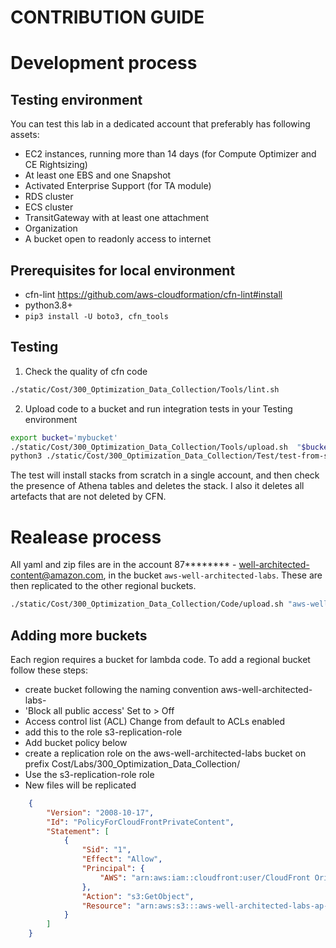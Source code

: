 # CONTRIBUTION GUIDE

# Development process

## Testing environment
You can test this lab in a dedicated account that preferably has following assets:
* EC2 instances, running more than 14 days (for Compute Optimizer and CE Rightsizing)
* At least one EBS and one Snapshot
* Activated Enterprise Support (for TA module)
* RDS cluster
* ECS cluster
* TransitGateway with at least one attachment
* Organization
* A bucket open to readonly access to internet

## Prerequisites for local environment
* cfn-lint https://github.com/aws-cloudformation/cfn-lint#install
* python3.8+
* `pip3 install -U boto3, cfn_tools`

## Testing

1. Check the quality of cfn code

```bash
./static/Cost/300_Optimization_Data_Collection/Tools/lint.sh
```

2. Upload code to a bucket and run integration tests in your Testing environment

```bash
export bucket='mybucket'
./static/Cost/300_Optimization_Data_Collection/Tools/upload.sh  "$bucket"
python3 ./static/Cost/300_Optimization_Data_Collection/Test/test-from-scratch.py
```
The test will install stacks from scratch in a single account, and then check the presence of Athena tables and deletes the stack. I also it deletes all artefacts that are not deleted by CFN.

# Realease process
All yaml and zip files are in the account 87******** - well-architected-content@amazon.com, in the bucket `aws-well-architected-labs`. These are then replicated to the other regional buckets.

```bash
./static/Cost/300_Optimization_Data_Collection/Code/upload.sh "aws-well-architected-labs"
```


## Adding more buckets
Each region requires a bucket for lambda code. To add a regional bucket follow these steps:
* create bucket following the naming convention aws-well-architected-labs-<region>
* 'Block all public access' Set to > Off
* Access control list (ACL) Change from default to  ACLs enabled
* add this to the role s3-replication-role
* Add bucket policy below
* create a replication role on the aws-well-architected-labs bucket on prefix Cost/Labs/300_Optimization_Data_Collection/
* Use the s3-replication-role role
* New files will be replicated

```json
    {
        "Version": "2008-10-17",
        "Id": "PolicyForCloudFrontPrivateContent",
        "Statement": [
            {
                "Sid": "1",
                "Effect": "Allow",
                "Principal": {
                    "AWS": "arn:aws:iam::cloudfront:user/CloudFront Origin Access Identity E3RRAWK7UHVS3O"
                },
                "Action": "s3:GetObject",
                "Resource": "arn:aws:s3:::aws-well-architected-labs-ap-sydney/*"
            }
        ]
    }
```
